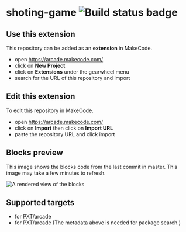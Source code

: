 # shoting-game ![Build status badge](https://github.com/lucasmayhew/shoting-game/workflows/MakeCode/badge.svg)



## Use this extension

This repository can be added as an **extension** in MakeCode.

* open https://arcade.makecode.com/
* click on **New Project**
* click on **Extensions** under the gearwheel menu
* search for the URL of this repository and import

## Edit this extension

To edit this repository in MakeCode.

* open https://arcade.makecode.com/
* click on **Import** then click on **Import URL**
* paste the repository URL and click import

## Blocks preview

This image shows the blocks code from the last commit in master.
This image may take a few minutes to refresh.

![A rendered view of the blocks](https://github.com/lucasmayhew/shoting-game/raw/master/.makecode/blocks.png)

## Supported targets

* for PXT/arcade
* for PXT/arcade
(The metadata above is needed for package search.)

